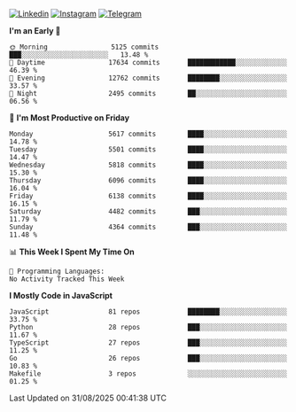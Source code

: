 [![Linkedin](https://img.shields.io/badge/-Archie-blue?style=flat-square&labelColor=gray&logo=Linkedin&logoColor=white&link=https://www.linkedin.com/in/archisdi)](https://www.linkedin.com/in/archisdi)
[![Instagram](https://img.shields.io/badge/-@archisdi-orange?style=flat-square&labelColor=gray&logo=Instagram&logoColor=white&link=https://www.instagram.com/archisdi)](https://www.instagram.com/archisdi)
[![Telegram](https://img.shields.io/badge/-aai-informational?style=flat-square&labelColor=gray&logo=telegram&logoColor=white&link=https://t.me/archisdi)](https://t.me/archisdi)

<!--START_SECTION:waka-->
**I'm an Early 🐤** 

```text
🌞 Morning                5125 commits        ███░░░░░░░░░░░░░░░░░░░░░░   13.48 % 
🌆 Daytime                17634 commits       ████████████░░░░░░░░░░░░░   46.39 % 
🌃 Evening                12762 commits       ████████░░░░░░░░░░░░░░░░░   33.57 % 
🌙 Night                  2495 commits        ██░░░░░░░░░░░░░░░░░░░░░░░   06.56 % 
```
📅 **I'm Most Productive on Friday** 

```text
Monday                   5617 commits        ████░░░░░░░░░░░░░░░░░░░░░   14.78 % 
Tuesday                  5501 commits        ████░░░░░░░░░░░░░░░░░░░░░   14.47 % 
Wednesday                5818 commits        ████░░░░░░░░░░░░░░░░░░░░░   15.30 % 
Thursday                 6096 commits        ████░░░░░░░░░░░░░░░░░░░░░   16.04 % 
Friday                   6138 commits        ████░░░░░░░░░░░░░░░░░░░░░   16.15 % 
Saturday                 4482 commits        ███░░░░░░░░░░░░░░░░░░░░░░   11.79 % 
Sunday                   4364 commits        ███░░░░░░░░░░░░░░░░░░░░░░   11.48 % 
```


📊 **This Week I Spent My Time On** 

```text
💬 Programming Languages: 
No Activity Tracked This Week
```

**I Mostly Code in JavaScript** 

```text
JavaScript               81 repos            ████████░░░░░░░░░░░░░░░░░   33.75 % 
Python                   28 repos            ███░░░░░░░░░░░░░░░░░░░░░░   11.67 % 
TypeScript               27 repos            ███░░░░░░░░░░░░░░░░░░░░░░   11.25 % 
Go                       26 repos            ███░░░░░░░░░░░░░░░░░░░░░░   10.83 % 
Makefile                 3 repos             ░░░░░░░░░░░░░░░░░░░░░░░░░   01.25 % 
```




 Last Updated on 31/08/2025 00:41:38 UTC
<!--END_SECTION:waka-->